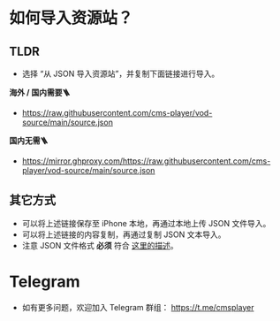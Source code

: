 # 如何导入资源站？

## TLDR

* 选择 “从 JSON 导入资源站”，并复制下面链接进行导入。

**海外 / 国内需要🪜**

* https://raw.githubusercontent.com/cms-player/vod-source/main/source.json

**国内无需🪜**

* https://mirror.ghproxy.com/https://raw.githubusercontent.com/cms-player/vod-source/main/source.json

## 其它方式

* 可以将上述链接保存至 iPhone 本地，再通过本地上传 JSON 文件导入。
* 可以将上述链接的内容复制，再通过复制 JSON 文本导入。
* 注意 JSON 文件格式 **必须** 符合 [这里的描述](https://github.com/cms-player/vod-source/blob/main/README.md)。

# Telegram

* 如有更多问题，欢迎加入 Telegram 群组： https://t.me/cmsplayer
